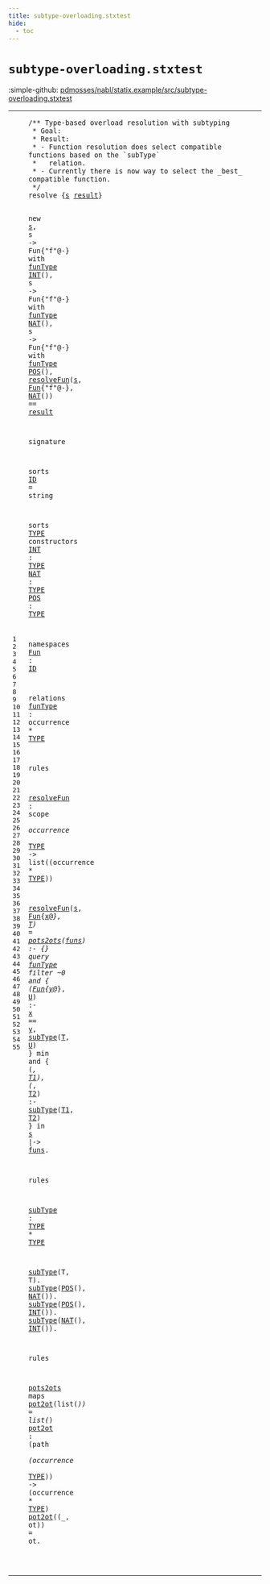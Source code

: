 ```yaml
---
title: subtype-overloading.stxtest
hide:
  - toc
---
```


# `subtype-overloading.stxtest`

:simple-github: [pdmosses/nabl/statix.example/src/subtype-overloading.stxtest]

[pdmosses/nabl/statix.example/src/subtype-overloading.stxtest]: https://github.com/pdmosses/nabl/blob/master/statix.example/src/subtype-overloading.stxtest "The source file on GitHub"

<div class="stx"><table class="highlighttable"><tbody><tr><td class="linenos"><div class="linenodiv"><pre><span></span>1
2
3
4
5
6
7
8
9
10
11
12
13
14
15
16
17
18
19
20
21
22
23
24
25
26
27
28
29
30
31
32
33
34
35
36
37
38
39
40
41
42
43
44
45
46
47
48
49
50
51
52
53
54
55
</pre></div></td>
<td class="code"><pre><code><span class="operator">/**</span> <span class="token sort_OpId">Type-based</span> <span class="token sort_ConstraintId">overload</span> <span class="token sort_ConstraintId">resolution</span> <span class="keyword">with</span> <span class="token sort_ConstraintId">subtyping</span>
 <span class="operator">*</span> <span class="token sort_OpId">Goal</span><span class="operator">:</span>
 <span class="operator">*</span> <span class="token sort_OpId">Result</span><span class="operator">:</span>
 <span class="operator">*</span> <span class="operator">-</span> <span class="token sort_OpId">Function</span> <span class="token sort_ConstraintId">resolution</span> <span class="token sort_ConstraintId">does</span> <span class="token sort_ConstraintId">select</span> <span class="token sort_ConstraintId">compatible</span> <span class="token sort_ConstraintId">functions</span> <span class="token sort_ConstraintId">based</span> <span class="token sort_ConstraintId">on</span> <span class="token sort_ConstraintId">the</span> <span class="operator">`</span><span class="token sort_ConstraintId">subType</span><span class="operator">`</span>
 <span class="operator">*</span>   <span class="keyword">relation</span><span class="operator">.</span>
 <span class="operator">*</span> <span class="operator">-</span> <span class="token sort_OpId">Currently</span> <span class="token sort_ConstraintId">there</span> <span class="token sort_ConstraintId">is</span> <span class="token sort_ConstraintId">now</span> <span class="token sort_ConstraintId">way</span> <span class="token sort_ConstraintId">to</span> <span class="token sort_ConstraintId">select</span> <span class="token sort_ConstraintId">the</span> <span class="operator">_</span><span class="token sort_ConstraintId">best_</span> <span class="token sort_ConstraintId">compatible</span> <span class="token sort_ConstraintId">function</span><span class="operator">.</span>
 <span class="operator">*/</span>
<span class="keyword">resolve</span> <span class="operator">{</span><span class="cons_Var"><a href="#s_270_271" id="s_253_254" title="Referenced at line 10, 11, 11, 12, 12, 13, 13, 14"><span class="token sort_ConstraintId">s</span></a></span> <span class="cons_Var"><a href="#result_425_431" id="result_255_261" title="Referenced at line 14"><span class="token sort_ConstraintId">result</span></a></span><span class="operator">}</span>

  <span class="keyword">new</span> <span class="cons_Var"><a href="#s_253_254" id="s_270_271" title="Defined at line 8"><span class="token sort_ConstraintId">s</span></a></span><span class="operator">,</span>
  <span class="token sort_ConstraintId">s</span> <span class="operator">-&gt;</span> <span class="token sort_OpId">Fun</span><span class="operator">{"</span><span class="token sort_ConstraintId">f</span><span class="operator">"@-}</span> <span class="keyword">with</span> <a href="#funType_580_587" id="funType_296_303" title="Defined at line 29"><span class="token sort_ConstraintId">funType</span></a> <a href="#INT_495_498" id="INT_304_307" title="Defined at line 21"><span class="token sort_OpId">INT</span></a><span class="operator">(),</span>
  <span class="token sort_ConstraintId">s</span> <span class="operator">-&gt;</span> <span class="token sort_OpId">Fun</span><span class="operator">{"</span><span class="token sort_ConstraintId">f</span><span class="operator">"@-}</span> <span class="keyword">with</span> <a href="#funType_580_587" id="funType_334_341" title="Defined at line 29"><span class="token sort_ConstraintId">funType</span></a> <a href="#NAT_510_513" id="NAT_342_345" title="Defined at line 22"><span class="token sort_OpId">NAT</span></a><span class="operator">(),</span>
  <span class="token sort_ConstraintId">s</span> <span class="operator">-&gt;</span> <span class="token sort_OpId">Fun</span><span class="operator">{"</span><span class="token sort_ConstraintId">f</span><span class="operator">"@-}</span> <span class="keyword">with</span> <a href="#funType_580_587" id="funType_372_379" title="Defined at line 29"><span class="token sort_ConstraintId">funType</span></a> <a href="#POS_525_528" id="POS_380_383" title="Defined at line 23"><span class="token sort_OpId">POS</span></a><span class="operator">(),</span>
  <a href="#resolveFun_618_628" id="resolveFun_389_399" title="Defined at line 33"><span class="token sort_ConstraintId">resolveFun</span></a><span class="operator">(</span><span class="cons_Var"><a href="#s_253_254" id="s_400_401" title="Defined at line 8"><span class="token sort_ConstraintId">s</span></a></span><span class="operator">,</span> <span class="cons_StxOccurrence"><a href="#Fun_554_557" id="Fun_403_406" title="Defined at line 26"><span class="token sort_OpId">Fun</span></a><span class="operator">{</span><span class="cons_Str"><span class="operator">"</span>f"</span>@-}</span><span class="operator">,</span> <a href="#NAT_510_513" id="NAT_415_418" title="Defined at line 22"><span class="token sort_OpId">NAT</span></a><span class="operator">())</span> <span class="operator">==</span> <span class="cons_Var"><a href="#result_255_261" id="result_425_431" title="Defined at line 8"><span class="token sort_ConstraintId">result</span></a></span>

<span class="keyword">signature</span>

  <span class="keyword">sorts</span> <a href="#ID_560_562" id="ID_452_454" title="Referenced at line 26"><span class="token sort_OpId">ID</span></a> <span class="operator">=</span> <span class="cons_StringSort">string</span>

  <span class="keyword">sorts</span> <span class="cons_SortDecl"><a href="#TYPE_501_505" id="TYPE_473_477" title="Referenced at line 21, 22, 23, 29, 33, 33, 44, 44, 54, 54"><span class="token sort_OpId">TYPE</span></a></span> <span class="keyword">constructors</span>
    <a href="#INT_304_307" id="INT_495_498" title="Referenced at line 11, 48, 49"><span class="token sort_OpId">INT</span></a> <span class="operator">:</span> <span class="cons_SimpleSort"><a href="#TYPE_473_477" id="TYPE_501_505" title="Defined at line 20"><span class="token sort_OpId">TYPE</span></a></span>
    <a href="#NAT_342_345" id="NAT_510_513" title="Referenced at line 12, 14, 47, 49"><span class="token sort_OpId">NAT</span></a> <span class="operator">:</span> <span class="cons_SimpleSort"><a href="#TYPE_473_477" id="TYPE_516_520" title="Defined at line 20"><span class="token sort_OpId">TYPE</span></a></span>
    <a href="#POS_380_383" id="POS_525_528" title="Referenced at line 13, 47, 48"><span class="token sort_OpId">POS</span></a> <span class="operator">:</span> <span class="cons_SimpleSort"><a href="#TYPE_473_477" id="TYPE_531_535" title="Defined at line 20"><span class="token sort_OpId">TYPE</span></a></span>

  <span class="keyword">namespaces</span>
    <span class="cons_NsDecl"><a href="#Fun_280_283" id="Fun_554_557" title="Referenced at line 11, 11, 12, 12, 13, 13, 14, 35, 37"><span class="token sort_OpId">Fun</span></a> <span class="operator">:</span> <span class="cons_SimpleSort"><a href="#ID_452_454" id="ID_560_562" title="Defined at line 18"><span class="token sort_OpId">ID</span></a></span></span>

  <span class="keyword">relations</span>
    <a href="#funType_296_303" id="funType_580_587" title="Referenced at line 11, 12, 13, 36"><span class="token sort_ConstraintId">funType</span></a> <span class="operator">:</span> <span class="cons_OccurrenceSort">occurrence</span> <span class="operator">*</span> <span class="cons_SimpleSort"><a href="#TYPE_473_477" id="TYPE_603_607" title="Defined at line 20"><span class="token sort_OpId">TYPE</span></a></span>

<span class="keyword">rules</span>

  <a href="#resolveFun_389_399" id="resolveFun_618_628" title="Referenced at line 14, 35"><span class="token sort_ConstraintId">resolveFun</span></a> <span class="operator">:</span> <span class="cons_ScopeSort">scope</span> <span class="operator">*</span> <span class="cons_OccurrenceSort">occurrence</span> <span class="operator">*</span> <span class="cons_SimpleSort"><a href="#TYPE_473_477" id="TYPE_652_656" title="Defined at line 20"><span class="token sort_OpId">TYPE</span></a></span> <span class="operator">-&gt;</span> <span class="keyword">list</span><span class="operator">((</span><span class="cons_OccurrenceSort">occurrence</span> <span class="operator">*</span> <span class="cons_SimpleSort"><a href="#TYPE_473_477" id="TYPE_679_683" title="Defined at line 20"><span class="token sort_OpId">TYPE</span></a></span><span class="operator">))</span>

  <a href="#resolveFun_618_628" id="resolveFun_689_699" title="Defined at line 33"><span class="token sort_ConstraintId">resolveFun</span></a><span class="operator">(</span><span class="cons_Var"><a href="#s_883_884" id="s_700_701" title="Referenced at line 39"><span class="token sort_ConstraintId">s</span></a></span><span class="operator">,</span> <span class="cons_StxOccurrence"><a href="#Fun_554_557" id="Fun_703_706" title="Defined at line 26"><span class="token sort_OpId">Fun</span></a><span class="operator">{</span><span class="cons_Var"><a href="#x_796_797" id="x_707_708" title="Referenced at line 37"><span class="token sort_ConstraintId">x</span></a></span>@_}</span><span class="operator">,</span> <span class="cons_Var"><a href="#T_812_813" id="T_713_714" title="Referenced at line 37"><span class="token sort_OpId">T</span></a></span><span class="operator">)</span> <span class="operator">=</span> <a href="#pots2ots_1036_1044" id="pots2ots_718_726" title="Defined at line 53"><span class="token sort_ConstraintId">pots2ots</span></a><span class="operator">(</span><span class="cons_Var"><a href="#funs_895_899" id="funs_727_731" title="Referenced at line 40"><span class="token sort_ConstraintId">funs</span></a></span><span class="operator">)</span> <span class="operator">:-</span> <span class="operator">{}</span>
    <span class="keyword">query</span> <a href="#funType_580_587" id="funType_749_756" title="Defined at line 29"><span class="token sort_ConstraintId">funType</span></a>
      <span class="keyword">filter</span> <span class="operator">~</span>0 <span class="keyword">and</span> <span class="operator">{</span> <span class="operator">(</span><span class="cons_StxOccurrence"><a href="#Fun_554_557" id="Fun_780_783" title="Defined at line 26"><span class="token sort_OpId">Fun</span></a><span class="operator">{</span><span class="cons_Var"><a href="#y_801_802" id="y_784_785" title="Referenced at line 37"><span class="token sort_ConstraintId">y</span></a></span>@_}</span><span class="operator">,</span> <span class="cons_Var"><a href="#U_815_816" id="U_790_791" title="Referenced at line 37"><span class="token sort_OpId">U</span></a></span><span class="operator">)</span> <span class="operator">:-</span> <span class="cons_Var"><a href="#x_707_708" id="x_796_797" title="Defined at line 35"><span class="token sort_ConstraintId">x</span></a></span> <span class="operator">==</span> <span class="cons_Var"><a href="#y_784_785" id="y_801_802" title="Defined at line 37"><span class="token sort_ConstraintId">y</span></a></span><span class="operator">,</span> <a href="#subType_911_918" id="subType_804_811" title="Defined at line 44"><span class="token sort_ConstraintId">subType</span></a><span class="operator">(</span><span class="cons_Var"><a href="#T_713_714" id="T_812_813" title="Defined at line 35"><span class="token sort_OpId">T</span></a></span><span class="operator">,</span> <span class="cons_Var"><a href="#U_790_791" id="U_815_816" title="Defined at line 37"><span class="token sort_OpId">U</span></a></span><span class="operator">)</span> <span class="operator">}</span>
      <span class="keyword">min</span> <span class="keyword">and</span> <span class="operator">{</span> <span class="operator">(_,</span> <span class="cons_Var"><a href="#T1_864_866" id="T1_840_842" title="Referenced at line 38"><span class="token sort_OpId">T1</span></a></span><span class="operator">),</span> <span class="operator">(_,</span> <span class="cons_Var"><a href="#T2_868_870" id="T2_849_851" title="Referenced at line 38"><span class="token sort_OpId">T2</span></a></span><span class="operator">)</span> <span class="operator">:-</span> <a href="#subType_911_918" id="subType_856_863" title="Defined at line 44"><span class="token sort_ConstraintId">subType</span></a><span class="operator">(</span><span class="cons_Var"><a href="#T1_840_842" id="T1_864_866" title="Defined at line 38"><span class="token sort_OpId">T1</span></a></span><span class="operator">,</span> <span class="cons_Var"><a href="#T2_849_851" id="T2_868_870" title="Defined at line 38"><span class="token sort_OpId">T2</span></a></span><span class="operator">)</span> <span class="operator">}</span>
      <span class="keyword">in</span> <span class="cons_Var"><a href="#s_700_701" id="s_883_884" title="Defined at line 35"><span class="token sort_ConstraintId">s</span></a></span>
      <span class="operator">|-&gt;</span> <span class="cons_Var"><a href="#funs_727_731" id="funs_895_899" title="Defined at line 35"><span class="token sort_ConstraintId">funs</span></a></span><span class="operator">.</span>

<span class="keyword">rules</span>

  <a href="#subType_804_811" id="subType_911_918" title="Referenced at line 37, 38, 46, 47, 48, 49"><span class="token sort_ConstraintId">subType</span></a> <span class="operator">:</span> <span class="cons_SimpleSort"><a href="#TYPE_473_477" id="TYPE_921_925" title="Defined at line 20"><span class="token sort_OpId">TYPE</span></a></span> <span class="operator">*</span> <span class="cons_SimpleSort"><a href="#TYPE_473_477" id="TYPE_928_932" title="Defined at line 20"><span class="token sort_OpId">TYPE</span></a></span>

  <a href="#subType_911_918" id="subType_936_943" title="Defined at line 44"><span class="token sort_ConstraintId">subType</span></a><span class="operator">(</span><span class="cons_Var">T</span><span class="operator">,</span> <span class="cons_Var"><span id="T_947_948" title="Not referenced locally, nor via imports"><span class="token sort_OpId">T</span></span></span><span class="operator">).</span>
  <a href="#subType_911_918" id="subType_953_960" title="Defined at line 44"><span class="token sort_ConstraintId">subType</span></a><span class="operator">(</span><a href="#POS_525_528" id="POS_961_964" title="Defined at line 23"><span class="token sort_OpId">POS</span></a><span class="operator">(),</span> <a href="#NAT_510_513" id="NAT_968_971" title="Defined at line 22"><span class="token sort_OpId">NAT</span></a><span class="operator">()).</span>
  <a href="#subType_911_918" id="subType_978_985" title="Defined at line 44"><span class="token sort_ConstraintId">subType</span></a><span class="operator">(</span><a href="#POS_525_528" id="POS_986_989" title="Defined at line 23"><span class="token sort_OpId">POS</span></a><span class="operator">(),</span> <a href="#INT_495_498" id="INT_993_996" title="Defined at line 21"><span class="token sort_OpId">INT</span></a><span class="operator">()).</span>
  <a href="#subType_911_918" id="subType_1003_1010" title="Defined at line 44"><span class="token sort_ConstraintId">subType</span></a><span class="operator">(</span><a href="#NAT_510_513" id="NAT_1011_1014" title="Defined at line 22"><span class="token sort_OpId">NAT</span></a><span class="operator">(),</span> <a href="#INT_495_498" id="INT_1018_1021" title="Defined at line 21"><span class="token sort_OpId">INT</span></a><span class="operator">()).</span>

<span class="keyword">rules</span>

  <a href="#pots2ots_718_726" id="pots2ots_1036_1044" title="Referenced at line 35"><span class="token sort_ConstraintId">pots2ots</span></a> <span class="keyword">maps</span> <a href="#pot2ot_1078_1084" id="pot2ot_1050_1056" title="Defined at line 54"><span class="token sort_ConstraintId">pot2ot</span></a><span class="operator">(</span><span class="keyword">list</span><span class="operator">(*))</span> <span class="operator">=</span> <span class="keyword">list</span><span class="operator">(*)</span>
  <a href="#pot2ot_1050_1056" id="pot2ot_1078_1084" title="Referenced at line 53, 55"><span class="token sort_ConstraintId">pot2ot</span></a> <span class="operator">:</span> <span class="operator">(</span><span class="cons_PathSort">path</span> <span class="operator">*</span> <span class="operator">(</span><span class="cons_OccurrenceSort">occurrence</span> <span class="operator">*</span> <span class="cons_SimpleSort"><a href="#TYPE_473_477" id="TYPE_1109_1113" title="Defined at line 20"><span class="token sort_OpId">TYPE</span></a></span><span class="operator">))</span> <span class="operator">-&gt;</span> <span class="operator">(</span><span class="cons_OccurrenceSort">occurrence</span> <span class="operator">*</span> <span class="cons_SimpleSort"><a href="#TYPE_473_477" id="TYPE_1133_1137" title="Defined at line 20"><span class="token sort_OpId">TYPE</span></a></span><span class="operator">)</span>
  <a href="#pot2ot_1078_1084" id="pot2ot_1141_1147" title="Defined at line 54"><span class="token sort_ConstraintId">pot2ot</span></a><span class="operator">((_,</span> <span class="cons_Var"><span id="ot_1152_1154" title="Not referenced locally, nor via imports"><span class="token sort_ConstraintId">ot</span></span></span><span class="operator">))</span> <span class="operator">=</span> <span class="cons_Var">ot</span><span class="operator">.</span>

</code></pre></td></tr></tbody></table></div>
